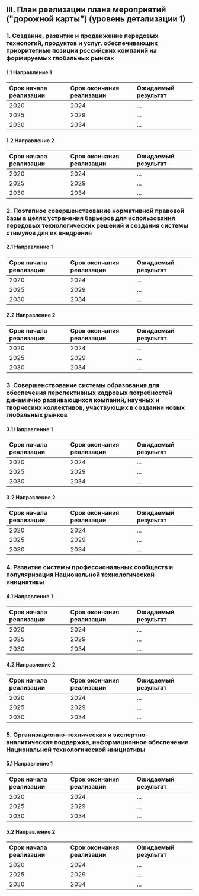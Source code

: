 ## III. План реализации плана мероприятий ("дорожной карты") (уровень детализации 1)

### 1. Создание, развитие и продвижение передовых технологий, продуктов и услуг, обеспечивающих приоритетные позиции российских компаний на формируемых глобальных рынках

#### 1.1 Направление 1

Срок начала реализации| Срок окончания реализации | Ожидаемый результат
:-- | :-- | :-- 
2020 | 2024 | ... 
2025 | 2029 | ... 
2030 | 2034 | ... 

#### 1.2 Направление 2

Срок начала реализации| Срок окончания реализации | Ожидаемый результат
:-- | :-- | :-- 
2020 | 2024 | ... 
2025 | 2029 | ... 
2030 | 2034 | ... 

### 2. Поэтапное совершенствование нормативной правовой базы в целях устранения барьеров для использования передовых технологических решений и создания системы стимулов для их внедрения

#### 2.1 Направление 1

Срок начала реализации| Срок окончания реализации | Ожидаемый результат
:-- | :-- | :-- 
2020 | 2024 | ... 
2025 | 2029 | ... 
2030 | 2034 | ... 

#### 2.2 Направление 2

Срок начала реализации| Срок окончания реализации | Ожидаемый результат
:-- | :-- | :-- 
2020 | 2024 | ... 
2025 | 2029 | ... 
2030 | 2034 | ...  

### 3. Совершенствование системы образования для обеспечения перспективных кадровых потребностей динамично развивающихся компаний, научных и творческих коллективов, участвующих в создании новых глобальных рынков

#### 3.1 Направление 1

Срок начала реализации| Срок окончания реализации | Ожидаемый результат
:-- | :-- | :-- 
2020 | 2024 | ... 
2025 | 2029 | ... 
2030 | 2034 | ...  

#### 3.2 Направление 2

Срок начала реализации| Срок окончания реализации | Ожидаемый результат
:-- | :-- | :-- 
2020 | 2024 | ... 
2025 | 2029 | ... 
2030 | 2034 | ... 

### 4. Развитие системы профессиональных сообществ и популяризация Национальной технологической инициативы

#### 4.1 Направление 1

Срок начала реализации| Срок окончания реализации | Ожидаемый результат
:-- | :-- | :-- 
2020 | 2024 | ... 
2025 | 2029 | ... 
2030 | 2034 | ... 

#### 4.2 Направление 2

Срок начала реализации| Срок окончания реализации | Ожидаемый результат
:-- | :-- | :-- 
2020 | 2024 | ... 
2025 | 2029 | ... 
2030 | 2034 | ... 

### 5. Организационно-техническая и экспертно-аналитическая поддержка, информационное обеспечение Национальной технологической инициативы

#### 5.1 Направление 1

Срок начала реализации| Срок окончания реализации | Ожидаемый результат
:-- | :-- | :-- 
2020 | 2024 | ... 
2025 | 2029 | ... 
2030 | 2034 | ... 


#### 5.2 Направление 2

Срок начала реализации| Срок окончания реализации | Ожидаемый результат
:-- | :-- | :-- 
2020 | 2024 | ... 
2025 | 2029 | ... 
2030 | 2034 | ... 